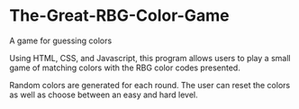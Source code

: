 # The-Great-RBG-Color-Game
A game for guessing colors

Using HTML, CSS, and Javascript, this program allows users to play a small game of matching colors with the RBG color codes presented. 

Random colors are generated for each round. The user can reset the colors as well as choose between an easy and hard level.
